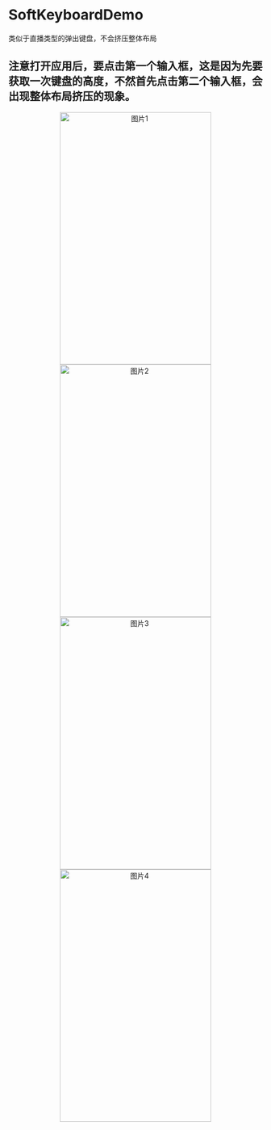 # SoftKeyboardDemo
类似于直播类型的弹出键盘，不会挤压整体布局

## 注意打开应用后，要点击第一个输入框，这是因为先要获取一次键盘的高度，不然首先点击第二个输入框，会出现整体布局挤压的现象。
<div align="center">
<img src="https://github.com/DyncKathline/SoftKeyboardDemo/blob/master/screenshots/screenshot2.png" width = "300" height = "500" alt="图片1" align=center />
<img src="https://github.com/DyncKathline/SoftKeyboardDemo/blob/master/screenshots/screenshot1.png" width = "300" height = "500" alt="图片2" align=center />
</div>
<div align="center">
<img src="https://github.com/DyncKathline/SoftKeyboardDemo/blob/master/screenshots/screenshot3.png" width = "300" height = "500" alt="图片3" align=center />
<img src="https://github.com/DyncKathline/SoftKeyboardDemo/blob/master/screenshots/Screenshot.gif" width = "300" height = "500" alt="图片4" align=center />
</div>
